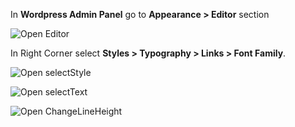 <!-- ## How to change links global font family -->

In **Wordpress Admin Panel** go to **Appearance > Editor** section

![Open Editor](/img/tutorial/lgff1OpenEditor.png)

In Right Corner select **Styles > Typography > Links > Font Family**. 

![Open selectStyle](/img/tutorial/lgff2selectStyle.png)

![Open selectText](/img/tutorial/lgff3selectlinks.png)

![Open ChangeLineHeight](/img/tutorial/lgff4ChangeFontFamily.png)


